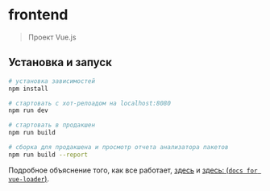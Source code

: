# frontend

> Проект Vue.js 

## Установка и запуск

``` bash
# установка зависимостей
npm install

# стартовать с хот-релоадом на localhost:8080
npm run dev

# стартовать в продакшен
npm run build

# сборка для продакшена и просмотр отчета анализатора пакетов
npm run build --report
```

Подробное объяснение того, как все работает, [здесь](http://vuejs-templates.github.io/webpack/) 
и 
[здесь: (`docs for vue-loader`)](http://vuejs.github.io/vue-loader).
